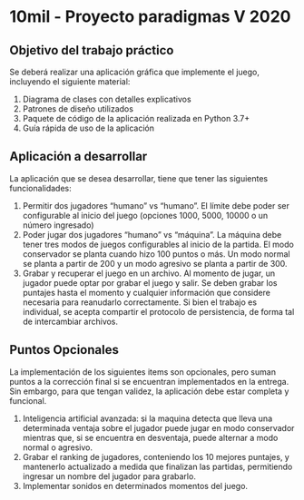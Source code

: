 # 10mil - Proyecto paradigmas V 2020

## Objetivo del trabajo práctico
Se deberá realizar una aplicación gráfica que implemente el juego, incluyendo el siguiente
material:
1. Diagrama de clases con detalles explicativos
2. Patrones de diseño utilizados
3. Paquete de código de la aplicación realizada en Python 3.7+
4. Guía rápida de uso de la aplicación

## Aplicación a desarrollar
La aplicación que se desea desarrollar, tiene que tener las siguientes funcionalidades:
1. Permitir dos jugadores “humano” vs “humano”. El límite debe poder ser configurable
al inicio del juego (opciones 1000, 5000, 10000 o un número ingresado)
2. Poder jugar dos jugadores “humano” vs “máquina”. La máquina debe tener tres
modos de juegos configurables al inicio de la partida. El modo conservador se
planta cuando hizo 100 puntos o más. Un modo normal se planta a partir de 200 y
un modo agresivo se planta a partir de 300.
3. Grabar y recuperar el juego en un archivo. Al momento de jugar, un jugador puede
optar por grabar el juego y salir. Se deben grabar los puntajes hasta el momento y
cualquier información que considere necesaria para reanudarlo correctamente. Si
bien el trabajo es individual, se acepta compartir el protocolo de persistencia, de
forma tal de intercambiar archivos.

## Puntos Opcionales
La implementación de los siguientes items son opcionales, pero suman puntos a la
corrección final si se encuentran implementados en la entrega. Sin embargo, para que
tengan validez, la aplicación debe estar completa y funcional.
1. Inteligencia artificial avanzada: si la maquina detecta que lleva una determinada
ventaja sobre el jugador puede jugar en modo conservador mientras que, si se
encuentra en desventaja, puede alternar a modo normal o agresivo.
2. Grabar el ranking de jugadores, conteniendo los 10 mejores puntajes, y mantenerlo
actualizado a medida que finalizan las partidas, permitiendo ingresar un nombre del
jugador para grabarlo.
3. Implementar sonidos en determinados momentos del juego.
